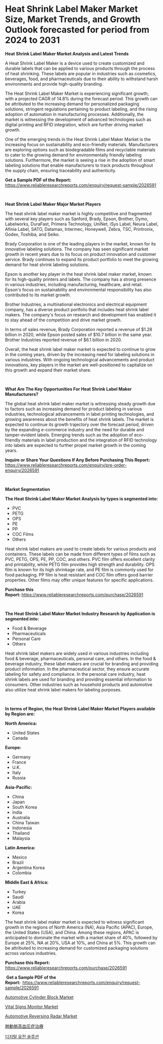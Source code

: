 <p><h1>Heat Shrink Label Maker Market Size, Market Trends, and Growth Outlook forecasted for period from 2024 to 2031</h1></p><p><strong>Heat Shrink Label Maker Market Analysis and Latest Trends</strong></p>
<p><p>A Heat Shrink Label Maker is a device used to create customized and durable labels that can be applied to various products through the process of heat shrinking. These labels are popular in industries such as cosmetics, beverages, food, and pharmaceuticals due to their ability to withstand harsh environments and provide high-quality branding. </p><p>The Heat Shrink Label Maker Market is experiencing significant growth, with a projected CAGR of 14.8% during the forecast period. This growth can be attributed to the increasing demand for personalized packaging solutions, stringent regulations pertaining to product labeling, and the rising adoption of automation in manufacturing processes. Additionally, the market is witnessing the development of advanced technologies such as digital printing and RFID integration, which are further driving market growth.</p><p>One of the emerging trends in the Heat Shrink Label Maker Market is the increasing focus on sustainability and eco-friendly materials. Manufacturers are exploring options such as biodegradable films and recyclable materials to cater to the growing demand for environmentally friendly labeling solutions. Furthermore, the market is seeing a rise in the adoption of smart labeling solutions that enable manufacturers to track products throughout the supply chain, ensuring traceability and authenticity.</p></p>
<p><strong>Get a Sample PDF of the Report:&nbsp;</strong> <a href="https://www.reliableresearchreports.com/enquiry/request-sample/2026591">https://www.reliableresearchreports.com/enquiry/request-sample/2026591</a></p>
<p>&nbsp;</p>
<p><strong>Heat Shrink Label Maker Major Market Players</strong></p>
<p><p>The heat shrink label maker market is highly competitive and fragmented with several key players such as Sanford, Brady, Epson, Brother, Dymo, Labelworks, DuraFast, Primera Technology, UniNet, iSys Label, Neura Label, Afinia Label, SATO, Datamax, Intermec, Honeywell, Zebra, TSC, Printronix, Godex, Toshiba, and Seiko.</p><p>Brady Corporation is one of the leading players in the market, known for its innovative labeling solutions. The company has seen significant market growth in recent years due to its focus on product innovation and customer service. Brady continues to expand its product portfolio to meet the growing demand for heat shrink labeling solutions.</p><p>Epson is another key player in the heat shrink label maker market, known for its high-quality printers and labels. The company has a strong presence in various industries, including manufacturing, healthcare, and retail. Epson's focus on sustainability and environmental responsibility has also contributed to its market growth.</p><p>Brother Industries, a multinational electronics and electrical equipment company, has a diverse product portfolio that includes heat shrink label makers. The company's focus on research and development has enabled it to stay ahead of the competition and drive market growth.</p><p>In terms of sales revenue, Brady Corporation reported a revenue of $1.28 billion in 2020, while Epson posted sales of $10.7 billion in the same year. Brother Industries reported revenue of $6.1 billion in 2020.</p><p>Overall, the heat shrink label maker market is expected to continue to grow in the coming years, driven by the increasing need for labeling solutions in various industries. With ongoing technological advancements and product innovations, key players in the market are well-positioned to capitalize on this growth and expand their market share.</p></p>
<p>&nbsp;</p>
<p><strong>What Are The Key Opportunities For Heat Shrink Label Maker Manufacturers?</strong></p>
<p><p>The global heat shrink label maker market is witnessing steady growth due to factors such as increasing demand for product labeling in various industries, technological advancements in label printing technologies, and growing awareness about the benefits of heat shrink labels. The market is expected to continue its growth trajectory over the forecast period, driven by the expanding e-commerce industry and the need for durable and tamper-evident labels. Emerging trends such as the adoption of eco-friendly materials in label production and the integration of RFID technology into labels are expected to further propel market growth in the coming years.</p></p>
<p><strong>Inquire or Share Your Questions If Any Before Purchasing This Report:</strong> <a href="https://www.reliableresearchreports.com/enquiry/pre-order-enquiry/2026591">https://www.reliableresearchreports.com/enquiry/pre-order-enquiry/2026591</a></p>
<p>&nbsp;</p>
<p><strong>Market Segmentation</strong></p>
<p><strong>The Heat Shrink Label Maker Market Analysis by types is segmented into:</strong></p>
<p><ul><li>PVC</li><li>PETG</li><li>OPS</li><li>PE</li><li>PP</li><li>COC Films</li><li>Others</li></ul></p>
<p><p>Heat shrink label makers are used to create labels for various products and containers. These labels can be made from different types of films such as PVC, PETG, OPS, PE, PP, COC, and others. PVC film offers excellent clarity and printability, while PETG film provides high strength and durability. OPS film is known for its high shrinkage rate, and PE film is commonly used for food packaging. PP film is heat resistant and COC film offers good barrier properties. Other films may offer unique features for specific applications.</p></p>
<p><strong>Purchase this Report:&nbsp;</strong><a href="https://www.reliableresearchreports.com/purchase/2026591">https://www.reliableresearchreports.com/purchase/2026591</a></p>
<p>&nbsp;</p>
<p><strong>The Heat Shrink Label Maker Market Industry Research by Application is segmented into:</strong></p>
<p><ul><li>Food & Beverage</li><li>Pharmaceuticals</li><li>Personal Care</li><li>Others</li></ul></p>
<p><p>Heat shrink label makers are widely used in various industries including food & beverage, pharmaceuticals, personal care, and others. In the food & beverage industry, these label makers are crucial for branding and providing product information. In the pharmaceutical sector, they ensure accurate labeling for safety and compliance. In the personal care industry, heat shrink labels are used for branding and providing essential information to consumers. Other industries such as household products and automotive also utilize heat shrink label makers for labeling purposes.</p></p>
<p>&nbsp;</p>
<p><strong>In terms of Region, the Heat Shrink Label Maker Market Players available by Region are:</strong></p>
<p>
    <p> <strong> North America: </strong>
        <ul>
            <li>United States</li>
            <li>Canada</li>
        </ul>
        </p> 
    <p> <strong> Europe: </strong>
        <ul>
            <li>Germany</li>
            <li>France</li>
            <li>U.K.</li>
            <li>Italy</li>
            <li>Russia</li>
        </ul>
        </p> 
    <p> <strong> Asia-Pacific: </strong>
        <ul>
            <li>China</li>
            <li>Japan</li>
            <li>South Korea</li>
            <li>India</li>
            <li>Australia</li>
            <li>China Taiwan</li>
            <li>Indonesia</li>
            <li>Thailand</li>
            <li>Malaysia</li>
        </ul>
        </p> 
    <p> <strong> Latin America: </strong>
        <ul>
            <li>Mexico</li>
            <li>Brazil</li>
            <li>Argentina Korea</li>
            <li>Colombia</li>
        </ul>
        </p> 
    <p> <strong> Middle East & Africa: </strong>
        <ul>
            <li>Turkey</li>
            <li>Saudi</li>
            <li>Arabia</li>
            <li>UAE</li>
            <li>Korea</li>
        </ul>
    </p>
    </p>
<p><p>The heat shrink label maker market is expected to witness significant growth in the regions of North America (NA), Asia Pacific (APAC), Europe, the United States (USA), and China. Among these regions, APAC is anticipated to dominate the market with a market share of 40%, followed by Europe at 25%, NA at 20%, USA at 10%, and China at 5%. This growth can be attributed to increasing demand for customized packaging solutions across various industries.</p></p>
<p><strong>Purchase this Report: </strong><a href="https://www.reliableresearchreports.com/purchase/2026591">https://www.reliableresearchreports.com/purchase/2026591</a></p>
<p>&nbsp;<strong>Get a Sample PDF of the Report:&nbsp;&nbsp;</strong><a href="https://www.reliableresearchreports.com/enquiry/request-sample/2026591">https://www.reliableresearchreports.com/enquiry/request-sample/2026591</a></p>
<p><strong></strong></p>
<p><p><a href="https://view.publitas.com/reportprime-1/automotive-cylinder-block-market-size-share-trends-analysis-report-by-application-regional-outlook-competitive-strategies-and-segment-forecasts-2024-2031/">Automotive Cylinder Block Market</a></p><p><a href="https://github.com/fiixsa/Market-Research-Report-List-1/blob/main/vital-signs-monitor-market.md">Vital Signs Monitor Market</a></p><p><a href="https://view.publitas.com/reportprime-1/automotive-reversing-radar-market-dynamics-2024-2031-also-about-its-market-trends-projections-and-opportunities/">Automotive Reversing Radar Market</a></p><p><a href="https://github.com/bucuel854722/Market-Research-Report-List-1/blob/main/3559896186972.md">肺動脈高血圧症治療</a></p><p><a href="https://github.com/bvubpqd5241630/Market-Research-Report-List-1/blob/main/4717028186936.md">디지털 유전 솔루션</a></p></p>
